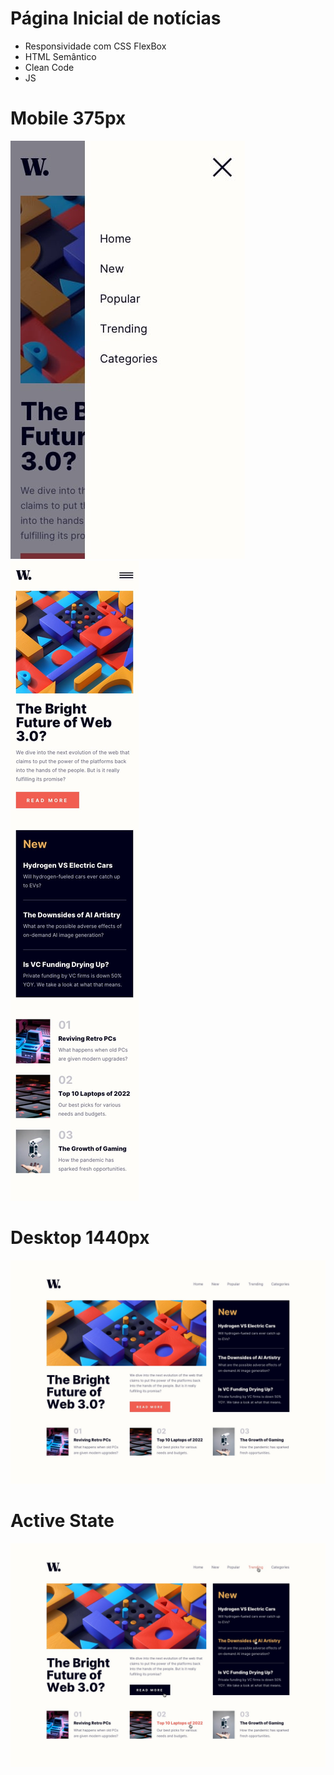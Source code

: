 # Página Inicial de notícias

* Responsividade com CSS FlexBox
* HTML Semântico
* Clean Code
* JS

# Mobile 375px
![Mobile Menu](./design/mobile-menu.jpg)
![Mobile Design](./design/mobile-design.jpg)

# Desktop 1440px
![Desktop Design](./design/desktop-design.jpg)

# Active State
![Active States](./design/active-states.jpg)
